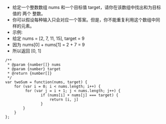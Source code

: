 


- 给定一个整数数组 nums 和一个目标值 target，请你在该数组中找出和为目标值的 两个 整数。
- 你可以假设每种输入只会对应一个答案。但是，你不能重复利用这个数组中同样的元素。
- 示例:
- 给定 nums = [2, 7, 11, 15], target = 9
- 因为 nums[0] + nums[1] = 2 + 7 = 9
- 所以返回 [0, 1]

```
/**
 * @param {number[]} nums
 * @param {number} target
 * @return {number[]}
 */
var twoSum = function(nums, target) {
    for (var i = 0; i < nums.length; i++) {
         for (var j = i + 1; j < nums.length; j++) {
                if (nums[i] + nums[j] === target) { 
                    return [i, j]
                }
        }
    }
};
```
